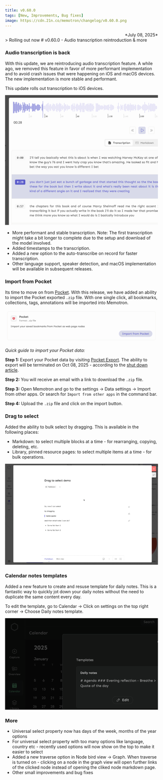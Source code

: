```yaml
---
title: v0.60.0
tags: [New, Improvements, Bug fixes]
image: https://cdn.21n.co/memotron/changelog/v0.60.0.png
---
```

<div align="right">*July 08, 2025*</div>
> Rolling out now
# v0.60.0 - Audio transcription reintroduction & more

### Audio transcription is back
With this update, we are reintroducing audio transcription feature. A while ago, we removed this feature in favor of more performant implementation and to avoid crash issues that were happening on iOS and macOS devices. The new implementation is more stable and performant.

This update rolls out transcription to iOS devices.

![Audio transcription](../../../../src/images/memotron-changelog/audio-transcription-reintro2.png)

- More performant and stable transcription. Note: The first transcription might take a bit longer to complete due to the setup and download of the model involved.
- Added timestamps to the transcription.
- Added a new option to the auto-transcribe on record for faster transcription.
- Other language support, speaker detection, and macOS implementation will be available in subsequent releases.

### Import from Pocket
Its time to move on from [Pocket](https://support.mozilla.org/en-US/kb/future-of-pocket). With this release, we have added an ability to import the Pocket exported `.zip` file. With one single click, all bookmarks, collections, tags, annotations will be imported into Memotron.

![Import from Pocket](../../../../src/images/memotron-changelog/import-from-pocket.png)


_Quick guide to import your Pocket data:_

**Step 1:** Export your Pocket data by visiting [Pocket Export](https://getpocket.com/export). The ability to export will be terminated on Oct 08, 2025 - according to the [shut down article](https://support.mozilla.org/en-US/kb/future-of-pocket).

**Step 2:** You will receive an email with a link to download the `.zip` file.

**Step 3:** Open Memotron and go to the settings -> Data settings -> Import from other apps. Or search for `Import from other apps` in the command bar.

**Step 4:** Upload the `.zip` file and click on the import button.

### Drag to select
Added the ability to bulk select by dragging. This is available in the following places:
- Markdown: to select multiple blocks at a time - for rearranging, copying, deleting, etc.
- Library, pinned resource pages: to select multiple items at a time - for bulk operations.

![Drag to select](../../../../src/images/memotron-changelog/drag-to-select.gif)


### Calendar notes templates
Added a new feature to create and resuse template for daily notes. This is a fantastic way to quickly jot down your daily notes without the need to duplicate the same content every day.

To edit the template, go to Calendar -> Click on settings on the top right corner -> Choose Daily notes template.

![Calendar notes templates](../../../../src/images/memotron-changelog/daily-notes-template.png)

### More
- Universal select property now has days of the week, months of the year options
- For universal select property with too many options like language, country etc - recently used options will now show on the top to make it easier to select
- Added a new traverse option in Node bird view -> Graph. When traverse is turned on - clicking on a node in the graph view will open further links of the clicked node instead of opening the cliked node markdown page.
- Other small improvements and bug fixes
